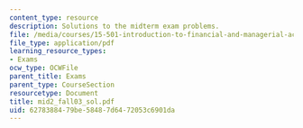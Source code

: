 ```yaml
---
content_type: resource
description: Solutions to the midterm exam problems.
file: /media/courses/15-501-introduction-to-financial-and-managerial-accounting-spring-2004/6278388479be58487d6472053c6901da_mid2_fall03_sol.pdf
file_type: application/pdf
learning_resource_types:
- Exams
ocw_type: OCWFile
parent_title: Exams
parent_type: CourseSection
resourcetype: Document
title: mid2_fall03_sol.pdf
uid: 62783884-79be-5848-7d64-72053c6901da
---
```


